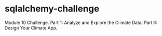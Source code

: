 # sqlalchemy-challenge
Module 10 Challenge. Part 1: Analyze and Explore the Climate Data. Part II: Design Your Climate App. 
